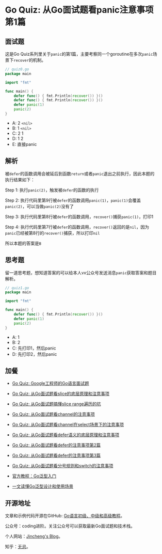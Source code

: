 # Go Quiz: 从Go面试题看panic注意事项第1篇

## 面试题

这是Go Quiz系列里关于`panic`的第1篇，主要考察同一个goroutine在多次`panic`场景下`recover`的机制。

```go
// quiz0.go
package main

import "fmt"

func main() {
	defer func() { fmt.Println(recover()) }()
	defer func() { fmt.Println(recover()) }()
	defer panic(1)
	panic(2)
}
```

- A: 2 `<nil>`
- B: 1 `<nil>`
- C: 2 1 
- D: 1 2 
- E: 直接panic

## 解析

被`defer`的函数调用会被延后到函数`return`或者`panic`退出之前执行，因此本题的执行结果如下：

Step 1: 执行`panic(2)`，触发被`defer`的函数的执行

Step 2: 执行代码里第9行被`defer`的函数调用`panic(1)`，`panic(1)`会覆盖`panic(2)`，可以当做`panic(2)`没有了

Step 3: 执行代码里第8行被`defer`的函数调用，`recover()`捕获`panic(1)`，打印1

Step 4: 执行代码里第7行被`defer`的函数调用，`recover()`返回的是`nil`，因为`panic`已经被第8行的`recover()`捕获，所以打印`nil`

所以本题的答案是`B`



## 思考题

留一道思考题，想知道答案的可以给本人vx公众号发送消息`panic`获取答案和题目解析。

```go
// quiz1.go
package main

import "fmt"

func main() {
	defer func() { fmt.Println(recover()) }()
	defer panic(1)
	panic(2)
}
```

* A: 1
* B: 2
* C: 先打印1，然后panic
* D: 先打印2，然后panic



## 加餐

* [Go Quiz: Google工程师的Go语言面试题](https://mp.weixin.qq.com/s?__biz=Mzg2MTcwNjc1Mg==&mid=2247483826&idx=1&sn=867f05f3de482259a16369d5e7dff84f&chksm=ce124eddf965c7cb6fee82f567ac86bcf48aaf6bc7c2dc4261c0c9f8f13a2d6f6e060ccb9d16&token=258755563&lang=zh_CN#rd)

* [Go Quiz: 从Go面试题看slice的底层原理和注意事项](https://mp.weixin.qq.com/s?__biz=Mzg2MTcwNjc1Mg==&mid=2247483741&idx=1&sn=486066a3a582faf457f91b8397178f64&chksm=ce124e32f965c72411e2f083c22531aa70bb7fa0946c505dc886fb054b2a644abde3ad7ea6a0&token=1073108956&lang=zh_CN#rd)

* [Go Quiz: 从Go面试题搞懂slice range遍历的坑](https://mp.weixin.qq.com/s?__biz=Mzg2MTcwNjc1Mg==&mid=2247483810&idx=1&sn=1f6ab90f481ef340cf48c2458a2a8682&chksm=ce124ecdf965c7dbbf26b331f3e316b9d376f8cd7d9190bfce0e9695593c8bb8b7e8ed06ed8c&token=1073108956&lang=zh_CN#rd)

* [Go Quiz: 从Go面试题看channel的注意事项](https://mp.weixin.qq.com/s?__biz=Mzg2MTcwNjc1Mg==&mid=2247483746&idx=1&sn=c3ec0e3f67fa7b1cb82e61450d10c7fd&chksm=ce124e0df965c71b7e148ac3ce05c82ffde4137cb901b16c2c9567f3f6ed03e4ff738866ad53&token=1073108956&lang=zh_CN#rd)

* [Go Quiz: 从Go面试题看channel在select场景下的注意事项](https://mp.weixin.qq.com/s?__biz=Mzg2MTcwNjc1Mg==&mid=2247483816&idx=1&sn=44e5cf4900b44f9a0cde491df5dd6e51&chksm=ce124ec7f965c7d1edd9ccffe80520981970ad6000cfea3b1a4099a4627f0f24cc33272ec996&token=1073108956&lang=zh_CN#rd)

* [Go Quiz: 从Go面试题看defer语义的底层原理和注意事项](https://mp.weixin.qq.com/s?__biz=Mzg2MTcwNjc1Mg==&mid=2247483756&idx=1&sn=d536fa3340e1d5f91d72eaa8b67c8123&chksm=ce124e03f965c715e26f5943948e17d8e0ebb3c4a3a180a149219a610f83fc6eb77b3b166b6a&token=1073108956&lang=zh_CN#rd)

* [Go Quiz: 从Go面试题看defer的注意事项第2篇](https://mp.weixin.qq.com/s?__biz=Mzg2MTcwNjc1Mg==&mid=2247483762&idx=1&sn=ca4235d28d513267aa082dc12cb37fda&chksm=ce124e1df965c70b06be48bc537bd628f3caf81e2837ebc2fbd0edddc6eb4f2b2c52e4d5c5d5&token=1073108956&lang=zh_CN#rd)

* [Go Quiz: 从Go面试题看defer的注意事项第3篇](https://mp.weixin.qq.com/s?__biz=Mzg2MTcwNjc1Mg==&mid=2247483821&idx=1&sn=2ebfb63b78f5fa3666ca6801985a5462&chksm=ce124ec2f965c7d441efbc0d40d0dd8b4d62c255f8ca0b093d106944adbca9a903e94eb92b19&token=1073108956&lang=zh_CN#rd)

* [Go Quiz: 从Go面试题看分号规则和switch的注意事项](https://mp.weixin.qq.com/s?__biz=Mzg2MTcwNjc1Mg==&mid=2247483750&idx=1&sn=235d959cd0401c2c4299f2ec1bbbfec9&chksm=ce124e09f965c71f1989ac9fe691af6a7697ba12a084d8cbdfe3966da1372f787d8e07c231a7&token=1073108956&lang=zh_CN#rd)

* [官方教程：Go泛型入门](https://mp.weixin.qq.com/s?__biz=Mzg2MTcwNjc1Mg==&mid=2247483720&idx=1&sn=57ec4877dfd364a59deacf1e74a4fb66&chksm=ce124e27f965c731432dcc89d1e0563cf84baaef482eaa068a91bee61f10cf85b433923b83b4&token=1073108956&lang=zh_CN#rd)

* [一文读懂Go泛型设计和使用场景](https://mp.weixin.qq.com/s?__biz=Mzg2MTcwNjc1Mg==&mid=2247483731&idx=1&sn=b2258b28e2f3c16b065a5a1b22c15b0d&chksm=ce124e3cf965c72a6a22e0ed15deda8238567407bbd7157a79753fc8b605727ab2153009493c&token=1073108956&lang=zh_CN#rd)

  

## 开源地址

文章和示例代码开源在GitHub: [Go语言初级、中级和高级教程](https://github.com/jincheng9/go-tutorial)。

公众号：coding进阶。关注公众号可以获取最新Go面试题和技术栈。

个人网站：[Jincheng's Blog](https://jincheng9.github.io/)。

知乎：[无忌](https://www.zhihu.com/people/thucuhkwuji)。


